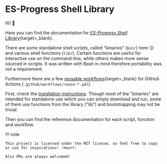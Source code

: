 # ES-Progress Shell Library

Hi! :cowboy_hat_face:

Here you can find the documentation for [_ES-Progress Shell Library_](https://github.com/es-progress/shell){target=\_blank}.

There are some standalone shell scripts, called "binaries" (`bin/`) here :wink: and various shell functions (`lib/`).
Certain functions are useful for interactive use on the command-line, while others makes more sense sourced in scripts.
It was written with Bash in mind therefore portability was not a requirement.

Furthermore there are a few [reusable workflows](https://docs.github.com/en/actions/using-workflows/reusing-workflows){target=\_blank} for GitHub Actions (`.github/workflows/reuse-*.yml`).

First, check the [Installation instructions](install.md).
Though most of the "binaries" are intended for standalone use which you can simply download and run,
some of them use functions from the library ("lib") and bootstrapping may not be trivial.

Then you can find the reference documentation for each script, function and workflow.

!!! note

    This project is licensed under the MIT license, so feel free to copy or use for inspirations! :heart:

    Also PRs are always welcomed!
